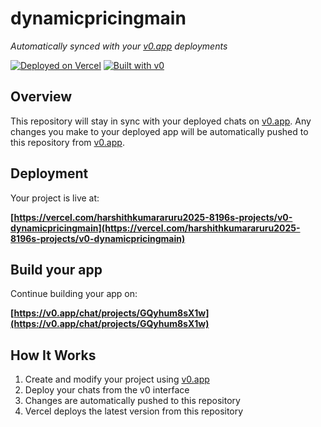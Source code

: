 # dynamicpricingmain

*Automatically synced with your [v0.app](https://v0.app) deployments*

[![Deployed on Vercel](https://img.shields.io/badge/Deployed%20on-Vercel-black?style=for-the-badge&logo=vercel)](https://vercel.com/harshithkumararuru2025-8196s-projects/v0-dynamicpricingmain)
[![Built with v0](https://img.shields.io/badge/Built%20with-v0.app-black?style=for-the-badge)](https://v0.app/chat/projects/GQyhum8sX1w)

## Overview

This repository will stay in sync with your deployed chats on [v0.app](https://v0.app).
Any changes you make to your deployed app will be automatically pushed to this repository from [v0.app](https://v0.app).

## Deployment

Your project is live at:

**[https://vercel.com/harshithkumararuru2025-8196s-projects/v0-dynamicpricingmain](https://vercel.com/harshithkumararuru2025-8196s-projects/v0-dynamicpricingmain)**

## Build your app

Continue building your app on:

**[https://v0.app/chat/projects/GQyhum8sX1w](https://v0.app/chat/projects/GQyhum8sX1w)**

## How It Works

1. Create and modify your project using [v0.app](https://v0.app)
2. Deploy your chats from the v0 interface
3. Changes are automatically pushed to this repository
4. Vercel deploys the latest version from this repository

